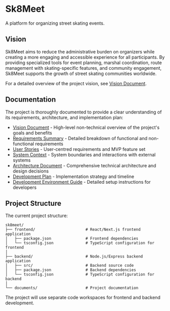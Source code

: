 # Sk8Meet

A platform for organizing street skating events.

## Vision

Sk8Meet aims to reduce the administrative burden on organizers while creating a more engaging and accessible experience for all participants. By providing specialized tools for event planning, marshal coordination, route management with skating-specific features, and community engagement, Sk8Meet supports the growth of street skating communities worldwide.

For a detailed overview of the project vision, see [Vision Document](documents/vision.md).

## Documentation

The project is thoroughly documented to provide a clear understanding of its requirements, architecture, and implementation plan:

- [Vision Document](documents/vision.md) - High-level non-technical overview of the project's goals and benefits
- [Requirements Summary](documents/requirements_summary.md) - Detailed breakdown of functional and non-functional requirements
- [User Stories](documents/user_stories.md) - User-centred requirements and MVP feature set
- [System Context](documents/system_context.md) - System boundaries and interactions with external systems
- [Architecture Document](documents/architecture.md) - Comprehensive technical architecture and design decisions
- [Development Plan](documents/development-plan.md) - Implementation strategy and timeline
- [Development Environment Guide](documents/dev-environment-guide.md) - Detailed setup instructions for developers

## Project Structure

The current project structure:

```text
sk8meet/
├── frontend/                      # React/Next.js frontend application
│   ├── package.json               # Frontend dependencies
│   └── tsconfig.json              # TypeScript configuration for frontend
│
├── backend/                       # Node.js/Express backend application
│   ├── src/                       # Backend source code
│   ├── package.json               # Backend dependencies
│   └── tsconfig.json              # TypeScript configuration for backend
│
└── documents/                     # Project documentation
```

The project will use separate code workspaces for frontend and backend development.
